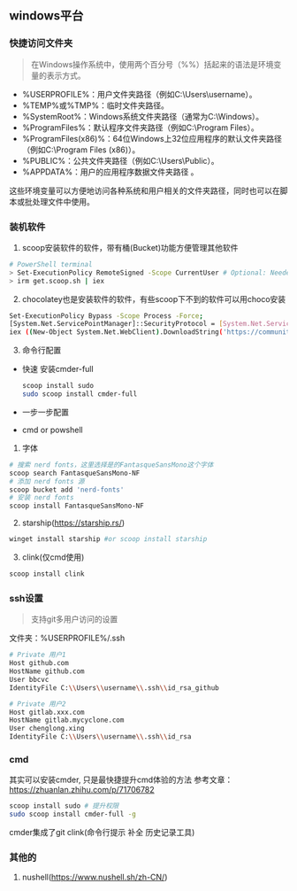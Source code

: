 ## windows平台

### 快捷访问文件夹 
> 在Windows操作系统中，使用两个百分号（%%）括起来的语法是环境变量的表示方式。

- %USERPROFILE%：用户文件夹路径（例如C:\Users\username）。
- %TEMP%或%TMP%：临时文件夹路径。
- %SystemRoot%：Windows系统文件夹路径（通常为C:\Windows）。
- %ProgramFiles%：默认程序文件夹路径（例如C:\Program Files）。
- %ProgramFiles(x86)%：64位Windows上32位应用程序的默认文件夹路径（例如C:\Program Files (x86)）。
- %PUBLIC%：公共文件夹路径（例如C:\Users\Public）。
- %APPDATA%：用户的应用程序数据文件夹路径 。

这些环境变量可以方便地访问各种系统和用户相关的文件夹路径，同时也可以在脚本或批处理文件中使用。

### 装机软件
1. scoop安装软件的软件，带有桶(Bucket)功能方便管理其他软件
```bash
# PowerShell terminal
> Set-ExecutionPolicy RemoteSigned -Scope CurrentUser # Optional: Needed to run a remote script the first time
> irm get.scoop.sh | iex
```

2. chocolatey也是安装软件的软件，有些scoop下不到的软件可以用choco安装
```bash
Set-ExecutionPolicy Bypass -Scope Process -Force;
[System.Net.ServicePointManager]::SecurityProtocol = [System.Net.ServicePointManager]::SecurityProtocol -bor 3072;
iex ((New-Object System.Net.WebClient).DownloadString('https://community.chocolatey.org/install.ps1'))
```

3. 命令行配置
- 快速
  安装cmder-full
  ```bash
  scoop install sudo
  sudo scoop install cmder-full
  ```

- 一步一步配置

- cmd or powshell
1. 字体
```bash
# 搜索 nerd fonts，这里选择是的FantasqueSansMono这个字体
scoop search FantasqueSansMono-NF
# 添加 nerd fonts 源
scoop bucket add 'nerd-fonts'
# 安装 nerd fonts
scoop install FantasqueSansMono-NF
```
2. starship(https://starship.rs/)
```bash
winget install starship #or scoop install starship
```
3. clink(仅cmd使用)
```bash
scoop install clink
```



### ssh设置
> 支持git多用户访问的设置

文件夹：%USERPROFILE%/.ssh

```bash
# Private 用户1
Host github.com
HostName github.com
User bbcvc 
IdentityFile C:\\Users\\username\\.ssh\\id_rsa_github

# Private 用户2
Host gitlab.xxx.com
HostName gitlab.mycyclone.com
User chenglong.xing
IdentityFile C:\\Users\\username\\.ssh\\id_rsa
```

### cmd
其实可以安装cmder, 只是最快捷提升cmd体验的方法
参考文章：https://zhuanlan.zhihu.com/p/71706782
```bash
scoop install sudo # 提升权限
sudo scoop install cmder-full -g
```

cmder集成了git clink(命令行提示 补全 历史记录工具)


### 其他的
1. nushell(https://www.nushell.sh/zh-CN/)